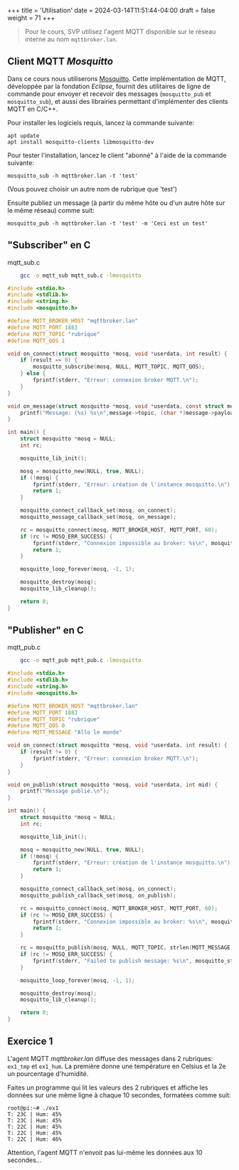 +++
title = 'Utilisation'
date = 2024-03-14T11:51:44-04:00
draft = false
weight = 71
+++

<!-- 
Dans ce cours le broker MQTT sera fourni par le prof, les étudiants n'ont pas besoin d'en configurer un.

Mais s'il faut en configurer un la procédure est la suivante (pour un hôte Debian 11):

apt install mosquitto mosquitto-clients

Dans /etc/mosquitto/mosquitto.conf, ajouter:

listener 1883 0.0.0.0
allow_anonymous true
sys_interval 5
-->

> Pour le cours, SVP utilisez l'agent MQTT disponible sur le réseau interne au nom `mqttbroker.lan`.

## Client MQTT _Mosquitto_
Dans ce cours nous utiliserons [Mosquitto](https://mosquitto.org/). Cette implémentation de MQTT, développée par la fondation _Eclipse_, fournit des utilitaires de ligne de commande pour envoyer et recevoir des messages (`mosquitto_pub` et `mosquitto_sub`), et aussi des librairies permettant d'implémenter des clients MQTT en C/C++.

Pour installer les logiciels requis, lancez la commande suivante:

```
apt update
apt install mosquitto-clients libmosquitto-dev
```

Pour tester l'installation, lancez le client "abonné" à l'aide de la commande suivante:
```
mosquitto_sub -h mqttbroker.lan -t 'test'
```

(Vous pouvez choisir un autre nom de rubrique que 'test')

Ensuite publiez un message (à partir du même hôte ou d'un autre hôte sur le même réseau) comme suit:
```
mosquitto_pub -h mqttbroker.lan -t 'test' -m 'Ceci est un test'
```

## "Subscriber" en C

mqtt_sub.c

```bash
    gcc -o mqtt_sub mqtt_sub.c -lmosquitto
```
```c
#include <stdio.h>
#include <stdlib.h>
#include <string.h>
#include <mosquitto.h>

#define MQTT_BROKER_HOST "mqttbroker.lan"
#define MQTT_PORT 1883
#define MQTT_TOPIC "rubrique"
#define MQTT_QOS 1

void on_connect(struct mosquitto *mosq, void *userdata, int result) {
    if (result == 0) {
        mosquitto_subscribe(mosq, NULL, MQTT_TOPIC, MQTT_QOS);
    } else {
        fprintf(stderr, "Erreur: connexion broker MQTT.\n");
    }
}

void on_message(struct mosquitto *mosq, void *userdata, const struct mosquitto_message *message) {
    printf("Message: (%s) %s\n",message->topic, (char *)message->payload);
}

int main() {
    struct mosquitto *mosq = NULL;
    int rc;

    mosquitto_lib_init();

    mosq = mosquitto_new(NULL, true, NULL);
    if (!mosq) {
        fprintf(stderr, "Erreur: création de l'instance mosquitto.\n");
        return 1;
    }

    mosquitto_connect_callback_set(mosq, on_connect);
    mosquitto_message_callback_set(mosq, on_message);

    rc = mosquitto_connect(mosq, MQTT_BROKER_HOST, MQTT_PORT, 60);
    if (rc != MOSQ_ERR_SUCCESS) {
        fprintf(stderr, "Connexion impossible au broker: %s\n", mosquitto_strerror(rc));
        return 1;
    }

    mosquitto_loop_forever(mosq, -1, 1);

    mosquitto_destroy(mosq);
    mosquitto_lib_cleanup();

    return 0;
}
```

## "Publisher" en C

mqtt_pub.c
```bash
    gcc -o mqtt_pub mqtt_pub.c -lmosquitto
```
```c
#include <stdio.h>
#include <stdlib.h>
#include <string.h>
#include <mosquitto.h>

#define MQTT_BROKER_HOST "mqttbroker.lan"
#define MQTT_PORT 1883
#define MQTT_TOPIC "rubrique"
#define MQTT_QOS 0
#define MQTT_MESSAGE "Allo le monde"

void on_connect(struct mosquitto *mosq, void *userdata, int result) {
    if (result != 0) {
        fprintf(stderr, "Erreur: connexion broker MQTT.\n");
    }
}

void on_publish(struct mosquitto *mosq, void *userdata, int mid) {
    printf("Message publié.\n");
}

int main() {
    struct mosquitto *mosq = NULL;
    int rc;

    mosquitto_lib_init();

    mosq = mosquitto_new(NULL, true, NULL);
    if (!mosq) {
        fprintf(stderr, "Erreur: création de l'instance mosquitto.\n");
        return 1;
    }

    mosquitto_connect_callback_set(mosq, on_connect);
    mosquitto_publish_callback_set(mosq, on_publish);

    rc = mosquitto_connect(mosq, MQTT_BROKER_HOST, MQTT_PORT, 60);
    if (rc != MOSQ_ERR_SUCCESS) {
        fprintf(stderr, "Connexion impossible au broker: %s\n", mosquitto_strerror(rc));
        return 1;
    }

    rc = mosquitto_publish(mosq, NULL, MQTT_TOPIC, strlen(MQTT_MESSAGE), MQTT_MESSAGE, MQTT_QOS, false);
    if (rc != MOSQ_ERR_SUCCESS) {
        fprintf(stderr, "Failed to publish message: %s\n", mosquitto_strerror(rc));
    }

    mosquitto_loop_forever(mosq, -1, 1);

    mosquitto_destroy(mosq);
    mosquitto_lib_cleanup();

    return 0;
}
```
<!-- Pour que les étudiants fassent les exercices 1 et 2 il faut avoir lancé le programme suivant avec l'adresse ou le nom du broker
en argument:
```python
import paho.mqtt.publish as publish
import sys, random, time
from threading import Thread

host = sys.argv[1]

def genNombre(compte,minVal,maxVal):
    # Générer le premier nombre dans la plage [minVal,maxVal]
    random_number = random.randint(minVal, maxVal)
    random_list = [random_number]

    # Générer les 99 nombres suivants
    for _ in range(compte):
        # Choisir un nombre aléatoire entre -1 et 1 pour ajouter ou soustraire au nombre précédent
        change = random.randint(-1, 1)
        # Si le nombre précédent est déjà au bord de la plage, ajuster la direction en conséquence
        if random_number == minVal:
            change = 1
        elif random_number == maxVal:
            change = -1
        # Ajouter ou soustraire le changement pour obtenir le prochain nombre
        random_number += change
        random_list.append(random_number)

    return random_list


def publishData(broker,top,minVal,maxVal,intervalle,prefixe):
    # Publier des nombres vers un broker MQTT
    while True:
        liste = genNombre(100,minVal,maxVal)
        for nombre in liste:
            publish.single(topic=top, payload=prefixe+str(nombre), hostname=broker)        
            time.sleep(intervalle)

    
tt = Thread(target=publishData,args=(host,'ex1_tmp',18,24,9,'t|'))
th = Thread(target=publishData,args=(host,'ex1_hum',34,45,11,'h|'))

allt = [Thread(target=publishData,args=(host,'ex2/salle1/temp',16,22,5,'1|t|')),
        Thread(target=publishData,args=(host,'ex2/salle1/db',50,75,5,'1|db|')),
        Thread(target=publishData,args=(host,'ex2/salle2/temp',18,24,5,'2|t|')),
        Thread(target=publishData,args=(host,'ex2/salle2/db',65,85,5,'2|db|')),
        Thread(target=publishData,args=(host,'ex2/salle3/temp',19,25,5,'3|t|')),
        Thread(target=publishData,args=(host,'ex2/salle3/db',70,90,5,'3|db|')),
        Thread(target=publishData,args=(host,'ex2/salle4/temp',30,75,5,'4|t|')),
        Thread(target=publishData,args=(host,'ex2/salle4/db',18,24,5,'4|db|')) 
    ]

tt.start()
th.start()
for t in allt:
    t.start()
    time.sleep(5/6)
```
-->
## Exercice 1
L'agent MQTT _mqttbroker.lan_ diffuse des messages dans 2 rubriques: `ex1_tmp` et `ex1_hum`. La première donne une température en Celsius et la 2e un pourcentage d'humidité.

Faites un programme qui lit les valeurs des 2 rubriques et affiche les données sur une même ligne à chaque 10 secondes, formatées comme suit:
```
root@pi:~# ./ex1
T: 23C | Hum: 45%
T: 23C | Hum: 45%
T: 22C | Hum: 45%
T: 22C | Hum: 45%
T: 22C | Hum: 46%
```
Attention, l'agent MQTT n'envoit pas lui-même les données aux 10 secondes...

<!--
#### Solution
```c
/*
Les données sont écrites dans des fichiers à mesure qu'elles arrivent. 
Une fonction lit le contenu de ce fichiers et l'affiche à chaque 10 sec.
*/
#include <stdio.h>
#include <stdlib.h>
#include <string.h>
#include <mosquitto.h>
#include <pthread.h>

#define MQTT_BROKER_HOST "172.16.70.146"
#define MQTT_PORT 1883
#define MQTT_TOP_TMP "ex1_tmp"
#define MQTT_TOP_HUM "ex1_hum"
#define FILE_T "temp.txt"
#define FILE_H "humi.txt"

#define MQTT_QOS 1

/*
Écrit les données 'data'' dans le fichier 'filename' 
*/
int write_data(char* filename,char* data) {
    FILE *fichier;
    fichier = fopen(filename, "w");
    if (fichier == NULL) {
        printf("Erreur lors de l'ouverture du fichier.\n");
        return 1;
    }
    fprintf(fichier,data);
    fclose(fichier);
    return 0;
}

/*
Retourne un pointeur sur la chaine de caractères après le délimiteur.
extract_data("abcd*1234", '*'') retourne "1234"
*/
char* extract_data(char* data, char delim) {
    char* substr = strchr(data,delim);
    if (substr != NULL) {
        return substr+1;
    }
    return NULL;
}

/*
Prend les données dans les deux fichiers et affiche la chaine
chaque 10sec
*/
void print_data() {

    while(1) {
        sleep(10);

        FILE *fptr;
        fptr = fopen(FILE_T, "r");
        char temp[3];
        fgets(temp,3,fptr);
        fclose(fptr);

        fptr = fopen(FILE_H, "r");
        char humi[3];
        fgets(humi,3,fptr);
        fclose(fptr);

        fprintf(stdout,"T: %sC | Hum: %s\%\n",temp,humi);
        fflush(stdout);
    }
}

void on_connect(struct mosquitto *mosq, void *userdata, int result) {
    if (result == 0) {
        // S'abonner à 2 rubriques
        mosquitto_subscribe(mosq, NULL, MQTT_TOP_TMP, MQTT_QOS);
        mosquitto_subscribe(mosq, NULL, MQTT_TOP_HUM, MQTT_QOS);
    } else {
        fprintf(stderr, "Erreur: connexion broker MQTT.\n");
    }
}

void on_message(struct mosquitto *mosq, void *userdata, const struct mosquitto_message *message) {
    char* data = extract_data((char *)message->payload,'|');
    // message->topic détermine dans quel fichier on écrit
    if (strcmp(message->topic,MQTT_TOP_TMP) == 0) {
        write_data(FILE_T,data);
    } else {
        write_data(FILE_H,data);
    }
}


int main() {
    struct mosquitto *mosq = NULL;
    int rc;

    mosquitto_lib_init();

    mosq = mosquitto_new(NULL, true, NULL);
    if (!mosq) {
        fprintf(stderr, "Erreur: création de l'instance mosquitto.\n");
        return 1;
    }

    mosquitto_connect_callback_set(mosq, on_connect);
    mosquitto_message_callback_set(mosq, on_message);

    rc = mosquitto_connect(mosq, MQTT_BROKER_HOST, MQTT_PORT, 60);
    if (rc != MOSQ_ERR_SUCCESS) {
        fprintf(stderr, "Connexion impossible au broker: %s\n", mosquitto_strerror(rc));
        return 1;
    }

    // Lancer print_data dans un thread 
    pthread_t t_mosq;
    if (pthread_create(&t_mosq,NULL,print_data,NULL) != 0) {
        printf("Erreur à la création du thread pour publication.\n");
        return 1;
    }

    mosquitto_loop_forever(mosq, -1, 1);

    mosquitto_destroy(mosq);
    mosquitto_lib_cleanup();

    return 0;
}
```


## Exercice 2
L'agent _mqttbroker.lan_ diffuse chaque 5 secondes des données de température (Celsius) et de bruit (décibels) sur les rubriques suivantes:
+ ex2/salle1/temp
+ ex2/salle1/db
+ ex2/salle2/temp
+ ex2/salle2/db
+ ex2/salle3/temp
+ ex2/salle3/db
+ ex2/salle4/temp
+ ex2/salle4/db

Faites un programme qui détecte quelles sont les salles où les valeurs de température et de bruit sont les plus élevées, et écrit dans un fichier CSV le nom de la salle et la valeur chaque fois que ce maximum change. Le fichier devrait contenir des valeurs similaires à celles-ci:
```
root@pi:~# cat données.csv
2024-03-15 15:41:35;salle2;78dB
2024-03-15 15:45:22;salle1;81dB
2024-03-15 15:46:15;salle2;28C
2024-03-15 15:54:12;salle2;29C
2024-03-15 15:58:35;salle1;19C
```
-->



